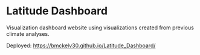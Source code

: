 # Latitude Dashboard

Visualization dashboard website using visualizations created from previous climate analyses.

Deployed: https://bmckelv30.github.io/Latitude_Dashboard/
